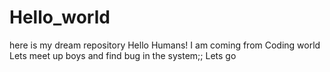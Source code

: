 # Hello_world
here is my dream repository
Hello Humans!
I am coming from Coding world
Lets meet up boys and find bug in the system;;
Lets go
